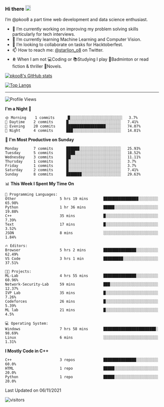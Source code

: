 ### Hi there <img src="https://media.giphy.com/media/hvRJCLFzcasrR4ia7z/giphy.gif" width="18">

 I’m @pkoo8 a part time web development and data science enthusiast. 
 
 
 - 🔭 I’m currently working on improving my problem solving skills particularly for tech interviews.
- 🌱 I’m currently learning Machine Learning and Computer Vision.
- 👯 I’m looking to collaborate on tasks for Hacktoberfest.
- 📫 How to reach me: [@starlion_o8](https://twitter.com/starlion_o8) on Twitter.
- ⛹️ When I am not 💻Coding or 📚Studying I play 🏸Badminton or read fiction & thriller 📖Novels.


[![pkoo8's GitHub stats](https://github-readme-stats.vercel.app/api?username=pkoo8&show_icons=true)](https://github.com/pkoo8)

[![Top Langs](https://github-readme-stats.vercel.app/api/top-langs/?username=pkoo8&langs_count=8&layout=compact)](https://github.com/pkoo8)

<hr>

<!--START_SECTION:waka-->
![Profile Views](http://img.shields.io/badge/Profile%20Views-1-blue)

**I'm a Night 🦉** 

```text
🌞 Morning    1 commits      █░░░░░░░░░░░░░░░░░░░░░░░░   3.7% 
🌆 Daytime    2 commits      █░░░░░░░░░░░░░░░░░░░░░░░░   7.41% 
🌃 Evening    20 commits     ██████████████████░░░░░░░   74.07% 
🌙 Night      4 commits      ███░░░░░░░░░░░░░░░░░░░░░░   14.81%

```
📅 **I'm Most Productive on Sunday** 

```text
Monday       7 commits      ██████░░░░░░░░░░░░░░░░░░░   25.93% 
Tuesday      5 commits      ████░░░░░░░░░░░░░░░░░░░░░   18.52% 
Wednesday    3 commits      ██░░░░░░░░░░░░░░░░░░░░░░░   11.11% 
Thursday     1 commits      █░░░░░░░░░░░░░░░░░░░░░░░░   3.7% 
Friday       1 commits      █░░░░░░░░░░░░░░░░░░░░░░░░   3.7% 
Saturday     2 commits      █░░░░░░░░░░░░░░░░░░░░░░░░   7.41% 
Sunday       8 commits      ███████░░░░░░░░░░░░░░░░░░   29.63%

```


📊 **This Week I Spent My Time On** 

```text
💬 Programming Languages: 
Other                    5 hrs 19 mins       ████████████████░░░░░░░░░   65.98% 
Python                   1 hr 36 mins        █████░░░░░░░░░░░░░░░░░░░░   19.88% 
C++                      35 mins             █░░░░░░░░░░░░░░░░░░░░░░░░   7.39% 
Text                     17 mins             █░░░░░░░░░░░░░░░░░░░░░░░░   3.52% 
JSON                     8 mins              ░░░░░░░░░░░░░░░░░░░░░░░░░   1.84%

🔥 Editors: 
Browser                  5 hrs 2 mins        ███████████████░░░░░░░░░░   62.49% 
VS Code                  3 hrs 1 min         █████████░░░░░░░░░░░░░░░░   37.51%

🐱‍💻 Projects: 
ML-Lab                   4 hrs 55 mins       ███████████████░░░░░░░░░░   60.96% 
Network-Security-Lab     59 mins             ███░░░░░░░░░░░░░░░░░░░░░░   12.37% 
IVP Lab                  35 mins             █░░░░░░░░░░░░░░░░░░░░░░░░   7.26% 
Codeforces               26 mins             █░░░░░░░░░░░░░░░░░░░░░░░░   5.39% 
ML lab                   21 mins             █░░░░░░░░░░░░░░░░░░░░░░░░   4.5%

💻 Operating System: 
Windows                  7 hrs 58 mins       ████████████████████████░   98.69% 
Linux                    6 mins              ░░░░░░░░░░░░░░░░░░░░░░░░░   1.31%

```

**I Mostly Code in C++** 

```text
C++                      3 repos             ███████████████░░░░░░░░░░   60.0% 
HTML                     1 repo              █████░░░░░░░░░░░░░░░░░░░░   20.0% 
Python                   1 repo              █████░░░░░░░░░░░░░░░░░░░░   20.0%

```



 Last Updated on 06/11/2021
<!--END_SECTION:waka-->

![visitors](https://visitor-badge.laobi.icu/badge?page_id=pkoo8.pkoo8)

<!---
pkoo8/pkoo8 is a ✨ special ✨ repository because its `README.md` (this file) appears on your GitHub profile.
You can click the Preview link to take a look at your changes.
--->
